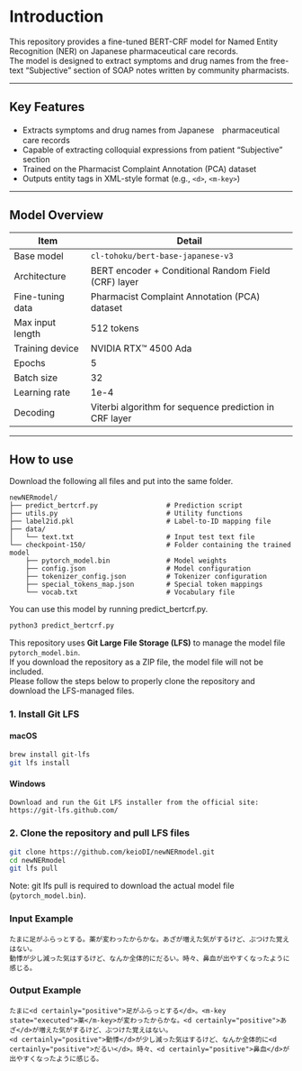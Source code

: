 # Introduction

This repository provides a fine-tuned BERT-CRF model for Named Entity Recognition (NER) on Japanese pharmaceutical care records.  
The model is designed to extract symptoms and drug names from the free-text “Subjective” section of SOAP notes written by community pharmacists.

---

## Key Features

- Extracts symptoms and drug names from Japanese　pharmaceutical care records
- Capable of extracting colloquial expressions from patient “Subjective” section
- Trained on the Pharmacist Complaint Annotation (PCA) dataset
- Outputs entity tags in XML-style format (e.g., `<d>`, `<m-key>`)

---

## Model Overview

| Item            | Detail                                                  |
|-----------------|---------------------------------------------------------|
| Base model      | `cl-tohoku/bert-base-japanese-v3`                       |
| Architecture    | BERT encoder + Conditional Random Field (CRF) layer     |
| Fine-tuning data| Pharmacist Complaint Annotation (PCA) dataset           |
| Max input length| 512 tokens                                              |
| Training device | NVIDIA RTX™ 4500 Ada                                    |
| Epochs          | 5                                                       |
| Batch size      | 32                                                      |
| Learning rate   | 1e-4                                                    |
| Decoding        | Viterbi algorithm for sequence prediction in CRF layer  |

---

## How to use

Download the following all files and put into the same folder.

```
newNERmodel/
├── predict_bertcrf.py                 # Prediction script
├── utils.py                           # Utility functions
├── label2id.pkl                       # Label-to-ID mapping file
├── data/
│   └── text.txt                       # Input test text file
└── checkpoint-150/                    # Folder containing the trained model
    ├── pytorch_model.bin              # Model weights
    ├── config.json                    # Model configuration
    ├── tokenizer_config.json          # Tokenizer configuration
    ├── special_tokens_map.json        # Special token mappings
    └── vocab.txt                      # Vocabulary file
```

You can use this model by running predict_bertcrf.py.

```bash
python3 predict_bertcrf.py
```

This repository uses **Git Large File Storage (LFS)** to manage the model file `pytorch_model.bin`.  
If you download the repository as a ZIP file, the model file will not be included.  
Please follow the steps below to properly clone the repository and download the LFS-managed files.

### 1. Install Git LFS

#### macOS

```bash
brew install git-lfs
git lfs install
```

#### Windows

```
Download and run the Git LFS installer from the official site:
https://git-lfs.github.com/
```
### 2. Clone the repository and pull LFS files

```bash
git clone https://github.com/keioDI/newNERmodel.git
cd newNERmodel
git lfs pull
```
Note: git lfs pull is required to download the actual model file (`pytorch_model.bin`).

### Input Example

```
たまに足がふらっとする。薬が変わったからかな。あざが増えた気がするけど、ぶつけた覚えはない。
動悸が少し減った気はするけど、なんか全体的にだるい。時々、鼻血が出やすくなったように感じる。
```

### Output Example

```
たまに<d certainly="positive">足がふらっとする</d>。<m-key state="executed">薬</m-key>が変わったからかな。<d certainly="positive">あざ</d>が増えた気がするけど、ぶつけた覚えはない。
<d certainly="positive">動悸</d>が少し減った気はするけど、なんか全体的に<d certainly="positive">だるい</d>。時々、<d certainly="positive">鼻血</d>が出やすくなったように感じる。
```
